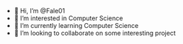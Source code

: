 - 👋 Hi, I’m @Fale01
- 👀 I’m interested in Computer Science
- 🌱 I’m currently learning Computer Science
- 💞️ I’m looking to collaborate on some interesting project


<!---
Fale01/Fale01 is a ✨ special ✨ repository because its `README.md` (this file) appears on your GitHub profile.
You can click the Preview link to take a look at your changes.
--->
